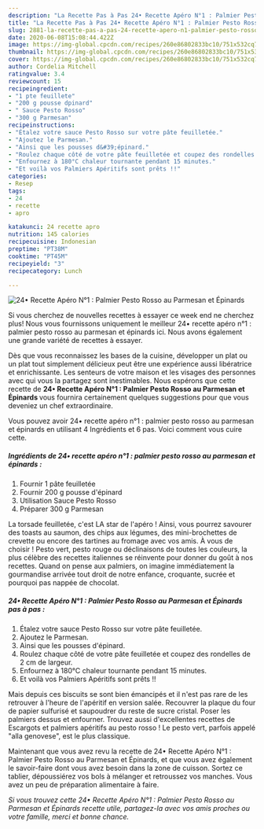 ```yaml
---
description: "La Recette Pas à Pas 24• Recette Apéro N°1 : Palmier Pesto Rosso au Parmesan et Épinards"
title: "La Recette Pas à Pas 24• Recette Apéro N°1 : Palmier Pesto Rosso au Parmesan et Épinards"
slug: 2881-la-recette-pas-a-pas-24-recette-apero-n1-palmier-pesto-rosso-au-parmesan-et-epinards
date: 2020-06-08T15:08:44.422Z
image: https://img-global.cpcdn.com/recipes/260e86802833bc10/751x532cq70/24•-recette-apero-n1-palmier-pesto-rosso-au-parmesan-et-epinards-photo-principale-de-la-recette.jpg
thumbnail: https://img-global.cpcdn.com/recipes/260e86802833bc10/751x532cq70/24•-recette-apero-n1-palmier-pesto-rosso-au-parmesan-et-epinards-photo-principale-de-la-recette.jpg
cover: https://img-global.cpcdn.com/recipes/260e86802833bc10/751x532cq70/24•-recette-apero-n1-palmier-pesto-rosso-au-parmesan-et-epinards-photo-principale-de-la-recette.jpg
author: Cordelia Mitchell
ratingvalue: 3.4
reviewcount: 15
recipeingredient:
- "1 pte feuillete"
- "200 g pousse dpinard"
- " Sauce Pesto Rosso"
- "300 g Parmesan"
recipeinstructions:
- "Étalez votre sauce Pesto Rosso sur votre pâte feuilletée."
- "Ajoutez le Parmesan."
- "Ainsi que les pousses d&#39;épinard."
- "Roulez chaque côté de votre pâte feuilletée et coupez des rondelles de 2 cm de largeur."
- "Enfournez à 180°C chaleur tournante pendant 15 minutes."
- "Et voilà vos Palmiers Apéritifs sont prêts !!"
categories:
- Resep
tags:
- 24
- recette
- apro

katakunci: 24 recette apro 
nutrition: 145 calories
recipecuisine: Indonesian
preptime: "PT38M"
cooktime: "PT45M"
recipeyield: "3"
recipecategory: Lunch

---
```



![24• Recette Apéro N°1 : Palmier Pesto Rosso au Parmesan et Épinards](https://img-global.cpcdn.com/recipes/260e86802833bc10/751x532cq70/24•-recette-apero-n1-palmier-pesto-rosso-au-parmesan-et-epinards-photo-principale-de-la-recette.jpg)

Si vous cherchez de nouvelles recettes à essayer ce week end ne cherchez plus! Nous vous fournissons uniquement le meilleur 24• recette apéro n°1 : palmier pesto rosso au parmesan et épinards ici. Nous avons également une grande variété de recettes à essayer.

Dès que vous reconnaissez les bases de la cuisine, développer un plat ou un plat tout simplement délicieux peut être une expérience aussi libératrice et enrichissante. Les senteurs de votre maison et les visages des personnes avec qui vous la partagez sont inestimables. Nous espérons que cette recette de <strong> 24• Recette Apéro N°1 : Palmier Pesto Rosso au Parmesan et Épinards </strong> vous fournira certainement quelques suggestions pour que vous deveniez un chef extraordinaire.

<!--inarticleads1-->

Vous pouvez avoir 24• recette apéro n°1 : palmier pesto rosso au parmesan et épinards en utilisant 4 Ingrédients et 6 pas. Voici comment vous cuire cette.

##### Ingrédients de 24• recette apéro n°1 : palmier pesto rosso au parmesan et épinards :

1. Fournir 1 pâte feuilletée
1. Fournir 200 g pousse d&#39;épinard
1. Utilisation  Sauce Pesto Rosso
1. Préparer 300 g Parmesan


La torsade feuilletée, c&#39;est LA star de l&#39;apéro ! Ainsi, vous pourrez savourer des toasts au saumon, des chips aux légumes, des mini-brochettes de crevette ou encore des tartines au fromage avec vos amis. À vous de choisir ! Pesto vert, pesto rouge ou déclinaisons de toutes les couleurs, la plus célèbre des recettes italiennes se réinvente pour donner du goût à nos recettes. Quand on pense aux palmiers, on imagine immédiatement la gourmandise arrivée tout droit de notre enfance, croquante, sucrée et pourquoi pas nappée de chocolat. 

<!--inarticleads2-->

##### 24• Recette Apéro N°1 : Palmier Pesto Rosso au Parmesan et Épinards pas à pas :

1. Étalez votre sauce Pesto Rosso sur votre pâte feuilletée.
1. Ajoutez le Parmesan.
1. Ainsi que les pousses d&#39;épinard.
1. Roulez chaque côté de votre pâte feuilletée et coupez des rondelles de 2 cm de largeur.
1. Enfournez à 180°C chaleur tournante pendant 15 minutes.
1. Et voilà vos Palmiers Apéritifs sont prêts !!


Mais depuis ces biscuits se sont bien émancipés et il n&#39;est pas rare de les retrouver à l&#39;heure de l&#39;apéritif en version salée. Recouvrer la plaque du four de papier sulfurisé et saupoudrer du reste de sucre cristal. Poser les palmiers dessus et enfourner. Trouvez aussi d&#39;excellentes recettes de Escargots et palmiers apéritifs au pesto rosso ! Le pesto vert, parfois appelé &#34;alla genovese&#34;, est le plus classique. 

<!--inarticleads1-->

<p>
Maintenant que vous avez revu la recette de 24• Recette Apéro N°1 : Palmier Pesto Rosso au Parmesan et Épinards, et que vous avez également le savoir-faire dont vous avez besoin dans la zone de cuisson. Sortez ce tablier, dépoussiérez vos bols à mélanger et retroussez vos manches. Vous avez un peu de préparation alimentaire à faire.
</p>

<p>
<i>Si vous trouvez cette 24• Recette Apéro N°1 : Palmier Pesto Rosso au Parmesan et Épinards recette utile, partagez-la avec vos amis proches ou votre famille, merci et bonne chance.</i>
</p>
